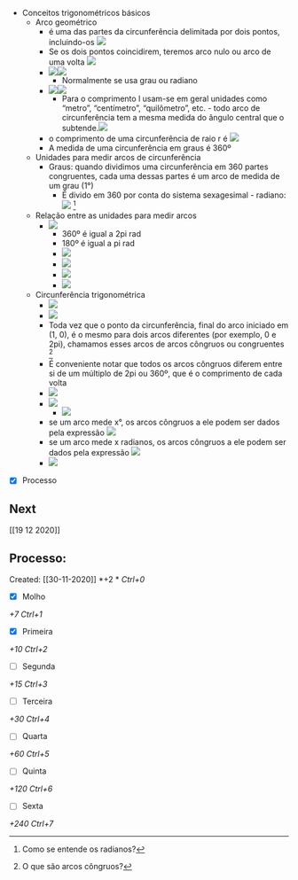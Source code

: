 -   Conceitos trigonométricos básicos
    -   Arco geométrico
        -   é uma das partes da circunferência delimitada por dois pontos, incluindo-os
            ![](markdown-img-paste-20200722011300755.png)
        -   Se os dois pontos coincidirem, teremos arco nulo ou arco de uma volta ![](markdown-img-paste-20200722011236251.png)
        -   ![](markdown-img-paste-20200722015421581.png)![](markdown-img-paste-20200722015441727.png)
            -   Normalmente se usa grau ou radiano
        -   ![](markdown-img-paste-20200722015421581.png)![](markdown-img-paste-20200722015441727.png)
            -   Para o comprimento l usam-se em geral unidades como “metro”, “centímetro”, “quilômetro”, etc. -   todo arco de circunferência tem a mesma medida do ângulo central que o subtende.![](markdown-img-paste-20200722020758875.png)
        -   o comprimento de uma circunferência de raio r é ![](markdown-img-paste-20200722020837599.png)
        -   A medida de uma circunferência em graus é 360º
    -   Unidades para medir arcos de circunferência
        -   Graus: quando dividimos uma circunferência em 360 partes congruentes, cada uma dessas partes é um arco de medida de um grau (1°)
            -   É divido em 360 por conta do sistema sexagesimal -   radiano: ![](markdown-img-paste-20200722021805789.png) [^1]
    -   Relação entre as unidades para medir arcos
        -   ![](markdown-img-paste-20200722022219345.png)
            -   360º é igual a 2pi rad
            -   180º é igual a pi rad
            -   ![](markdown-img-paste-20200722022305834.png)
            -   ![](markdown-img-paste-20200722022339228.png)
            -   ![](markdown-img-paste-20200722022351105.png)
            -   ![](markdown-img-paste-20200722022410911.png)
    -   Circunferência trigonométrica
        -   ![](markdown-img-paste-20200722024052219.png)
        -   ![](markdown-img-paste-20200722024159232.png)
        -   Toda vez que o ponto da circunferência, final do arco iniciado em (1, 0), é o mesmo para dois arcos diferentes (por exemplo, 0 e 2pi), chamamos esses arcos de arcos côngruos ou congruentes [^2]
        -   É conveniente notar que todos os arcos côngruos diferem entre si de um múltiplo de 2pi ou 360º, que é o comprimento de cada volta
        -   ![](markdown-img-paste-20200722024556516.png)
        -   ![](markdown-img-paste-20200722024854938.png)
            -   ![](markdown-img-paste-20200722025118490.png)
        -   se um arco mede x°, os arcos côngruos a ele podem ser dados pela expressão
            ![](markdown-img-paste-20200722025441785.png)
        -   se um arco mede x radianos, os arcos côngruos a ele podem ser dados pela expressão
            ![](markdown-img-paste-20200722025516368.png)
        -   ![](markdown-img-paste-20200722030650371.png)

[^1]: Como se entende os radianos?

[^2]: O que são arcos côngruos?

- [x] Processo

## Next
[[19 12 2020]]
## Processo:
Created: [[30-11-2020]]
*+2 *  *Ctrl+0*
- [x] Molho  

*+7*  *Ctrl+1*

- [x] Primeira 

*+10*  *Ctrl+2*

- [ ] Segunda

*+15*  *Ctrl+3*

- [ ] Terceira 

*+30*  *Ctrl+4*

- [ ] Quarta 

*+60*  *Ctrl+5*

- [ ] Quinta 

*+120*  *Ctrl+6*

- [ ] Sexta 

*+240*  *Ctrl+7*


